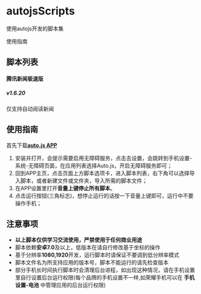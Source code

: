 # autojsScripts
使用autojs开发的脚本集

使用指南

## 脚本列表

#### 腾讯新闻极速版

##### v1.6.20

仅支持自动阅读新闻



## 使用指南

首先下载[**auto.js APP**](https://www.coolapk.com/apk/129872)

1. 安装并打开，会提示需要启用无障碍服务，点击去设置，会跳转到手机设置-系统-无障碍页面，在应用列表选择Auto.js，开启无障碍服务即可；
2. 回到APP主页，点击页面上方脚本选项卡，进入脚本列表，右下角可以选择导入脚本，或者新建文件或文件夹，导入所需的脚本文件；
3. 在APP设置里打开**音量上键停止所有脚本**。
4. 点击运行按钮(三角标志)，想停止运行的话按一下音量上键即可，运行中不要操作手机；



## 注意事项

- **以上脚本仅供学习交流使用，严禁使用于任何商业用途**
- 脚本依赖**安卓7.0**及以上，低版本在请自行修改基于坐标的操作
- 基于分辨率**1080,1920**开发，运行脚本时请保证不要调到低分辨率模式
- 脚本文件名为所支持应用的版本号，脚本不能运行的请先检查版本
- 部分手机长时间执行脚本时会清理后台进程，如出现这种情况，请在手机设置里自行设置后台运行权限(每个品牌的手机设置不一样,如荣耀手机可以在 **手机设置-电池** 中管理应用的后台运行权限)